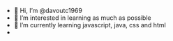 - 👋 Hi, I’m @davoutc1969
- 👀 I’m interested in learning as much as possible
- 🌱 I’m currently learning javascript, java, css and html
-

<!---
davoutc1969/davoutc1969 is a ✨ special ✨ repository because its `README.md` (this file) appears on your GitHub profile.
You can click the Preview link to take a look at your changes.
--->
